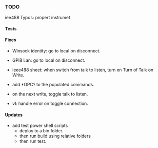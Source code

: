 ### TODO

iee488 Typos: 
propert
instrumet


#### Tests

#### Fixes
* Winsock identity: go to local on disconnect.
* GPIB Lan: go to local on disconnect.
* ieee488 sheet: when switch from talk to listen, turn on Turn of Talk on Write.
* add *OPC? to the populated commands.
* on the next write, toggle talk to listen.

* vI: handle error on toggle connection. 

#### Updates
* add test power shell scripts
	* deploy to a bin folder.
	* then run build using relative folders
	* then run test.
	

	
